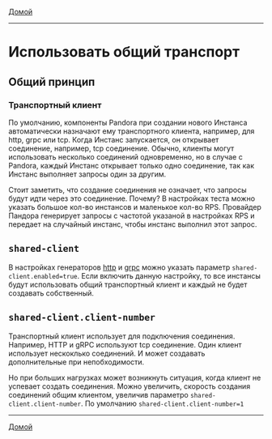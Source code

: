 [Домой](../index.md)

---
# Использовать общий транспорт

## Общий принцип

### Транспортный клиент

По умолчанию, компоненты Pandora при создании нового Инстанса автоматически назначают ему транспортного клиента, 
например, для http, grpc или tcp. Когда Инстанс запускается, он открывает соединение, например, tcp соединение. 
Обычно, клиенты могут использовать несколько соединений одновременно, но в случае с Pandora, 
каждый Инстанс открывает только одно соединение, так как Инстанс выполняет запросы один за другим.

Стоит заметить, что создание соединения не означает, что запросы будут идти через это соединение. Почему? 
В настройках теста можно указать большое кол-во инстансов и маленькое кол-во RPS.
Провайдер Пандора генерирует запросы с частотой указаной в настройках RPS и передает на случайный инстанс, чтобы 
инстанс выполнил этот запрос. 

## `shared-client`

В настройках генераторов [http](../http-generator.md) и [grpc](../grpc-generator.md) можно указать параметр `shared-client.enabled=true`. 
Если включить данную настройку, то все инстансы будут использовать общий транспортный клиент и каждый не будет 
создавать собственный.

## `shared-client.client-number`

Транспортный клиент использует для подключения соединения. Например, HTTP и gRPC используют tcp соединение.
Один клиент использует нескоклько соединений. И может создавать дополнительные при непобходимости.

Но при больших нагрузках может возникнуть ситуация, когда клиент не успевает создать соединения.
Можно увеличить, скорость создания соединений общим клиентом, увеличив параметро `shared-client.client-number`.
По умолчанию `shared-client.client-number=1`

---

[Домой](../index.md)
